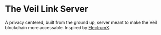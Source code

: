 # The Veil Link Server

A privacy centered, built from the ground up, server meant to make the Veil
blockchain more accessable. Inspired by [ElectrumX](https://github.com/kyuupichan/electrumx).

<!-- ## Features

## Quick Start

## Installing from Source

## Notes -->